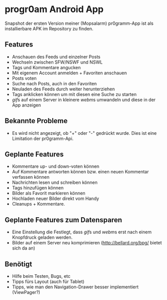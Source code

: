 # progr0am Android App

Snapshot der ersten Version meiner (Mopsalarm) pr0gramm-App ist als installierbare APK im Repository zu finden.

## Features
* Anschauen des Feeds und einzelner Posts
* Wechseln zwischen SFW/NSWF und NSWL
* Tags und Kommentare angucken
* Mit eigenem Account anmelden + Favoriten anschauen
* Posts voten
* Suche nach Posts, auch in den Favoriten
* Neuladen des Feeds durch weiter herunterziehen
* Tags anklicken können um mit diesen eine Suche zu starten
* *gif*s auf einem Server in kleinere *webm*s umwandeln und diese in der App anzeigen

## Bekannte Probleme
* Es wird nicht angezeigt, ob "+" oder "-" gedrückt wurde. Dies ist eine Limitation der pr0gramm-Api.

## Geplante Features
* Kommentare up- und down-voten können
* Auf Kommentare antworten können bzw. einen neuen Kommentar verfassen können
* Nachrichten lesen und schreiben können
* Tags hinzufügen können
* Bilder als Favorit markieren können
* Hochladen neuer Bilder direkt vom Handy
* Cleanups + Kommentare.

## Geplante Features zum Datensparen
* Eine Einstellung die Festlegt, dass *gif*s und *webm*s erst nach einem Knopfdruck geladen werden.
* Bilder auf einem Server neu komprimieren (http://bellard.org/bpg/ bietet sich da an)

## Benötigt
* Hilfe beim Testen, Bugs, etc
* Tipps fürs Layout (auch für Tablet)
* Tipps, wie man den Navigation-Drawer besser implementiert (ViewPager?)
